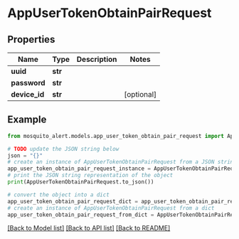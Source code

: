 # AppUserTokenObtainPairRequest


## Properties

Name | Type | Description | Notes
------------ | ------------- | ------------- | -------------
**uuid** | **str** |  | 
**password** | **str** |  | 
**device_id** | **str** |  | [optional] 

## Example

```python
from mosquito_alert.models.app_user_token_obtain_pair_request import AppUserTokenObtainPairRequest

# TODO update the JSON string below
json = "{}"
# create an instance of AppUserTokenObtainPairRequest from a JSON string
app_user_token_obtain_pair_request_instance = AppUserTokenObtainPairRequest.from_json(json)
# print the JSON string representation of the object
print(AppUserTokenObtainPairRequest.to_json())

# convert the object into a dict
app_user_token_obtain_pair_request_dict = app_user_token_obtain_pair_request_instance.to_dict()
# create an instance of AppUserTokenObtainPairRequest from a dict
app_user_token_obtain_pair_request_from_dict = AppUserTokenObtainPairRequest.from_dict(app_user_token_obtain_pair_request_dict)
```
[[Back to Model list]](../README.md#documentation-for-models) [[Back to API list]](../README.md#documentation-for-api-endpoints) [[Back to README]](../README.md)


